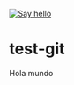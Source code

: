 [![Say hello](https://github.com/mchristianzl/test-git/actions/workflows/hello.yml/badge.svg)](https://github.com/mchristianzl/test-git/actions/workflows/hello.yml)

# test-git

Hola mundo